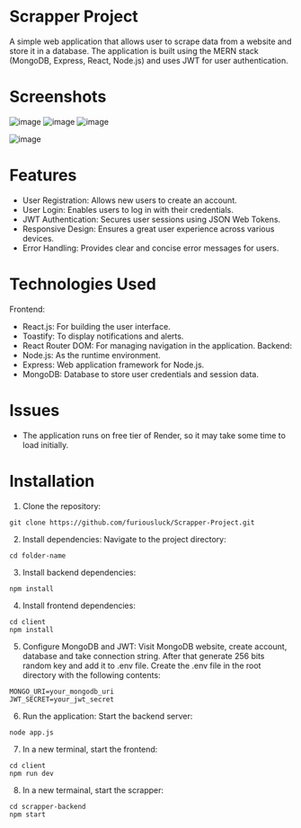 # Scrapper Project
A simple web application that allows user to scrape data from a website and store it in a database. The application is built using the MERN stack (MongoDB, Express, React, Node.js) and uses JWT for user authentication.


# Screenshots
![image](https://github.com/furiousluck/Scrapper-Project/assets/79402080/ff9a35b8-bcdf-4e79-94a0-020e7b62d82c)
![image](https://github.com/furiousluck/Scrapper-Project/assets/79402080/94d44c00-3a97-4460-9752-b895803ed431)
![image](https://github.com/furiousluck/Scrapper-Project/assets/79402080/18d34707-91d2-4b1a-a23e-750248e0a3c7)


![image](https://github.com/furiousluck/Scrapper-Project/assets/79402080/5b72df66-d55b-4e18-b211-ccd43211d22a)


# Features
- User Registration: Allows new users to create an account.
- User Login: Enables users to log in with their credentials.
- JWT Authentication: Secures user sessions using JSON Web Tokens.
- Responsive Design: Ensures a great user experience across various devices.
- Error Handling: Provides clear and concise error messages for users.

# Technologies Used
Frontend:
- React.js: For building the user interface.
- Toastify: To display notifications and alerts.
- React Router DOM: For managing navigation in the application.
Backend:
- Node.js: As the runtime environment.
- Express: Web application framework for Node.js.
- MongoDB: Database to store user credentials and session data.

# Issues
- The application runs on free tier of Render, so it may take some time to load initially.

# Installation
1. Clone the repository:

```
git clone https://github.com/furiousluck/Scrapper-Project.git
```

2. Install dependencies:
Navigate to the project directory:
```
cd folder-name
```

3. Install backend dependencies:
```
npm install
```

4. Install frontend dependencies:

```
cd client
npm install
```

5. Configure MongoDB and JWT:
Visit MongoDB website, create account, database and take connection string.
After that generate 256 bits random key and add it to .env file.
Create the .env file in the root directory with the following contents:
```
MONGO_URI=your_mongodb_uri
JWT_SECRET=your_jwt_secret
```

6. Run the application:
Start the backend server:
```
node app.js
```

7. In a new terminal, start the frontend:
```
cd client
npm run dev
```

8. In a new termainal, start the scrapper:
```
cd scrapper-backend
npm start
```
